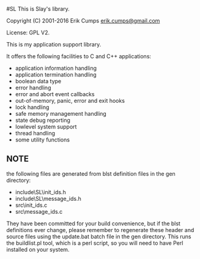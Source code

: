 #SL
This is Slay's library.

Copyright (C) 2001-2016 Erik Cumps <erik.cumps@gmail.com>

License: GPL V2.

This is my application support library.

It offers the following facilities to C and C++ applications:

* application information handling
* application termination handling
* boolean data type
* error handling
* error and abort event callbacks
* out-of-memory, panic, error and exit hooks
* lock handling
* safe memory management handling
* state debug reporting
* lowlevel system support
* thread handling
* some utility functions

NOTE
----

the following files are generated from blst definition files in the gen directory:

* include\SL\init_ids.h
* include\SL\message_ids.h
* src\init_ids.c
* src\message_ids.c

They have been committed for your build convenience, but if the blst definitions
ever change, please remember to regenerate these header and source files using the
update.bat batch file in the gen directory. This runs the buildlist.pl tool, which
is a perl script, so you will need to have Perl installed on your system.

